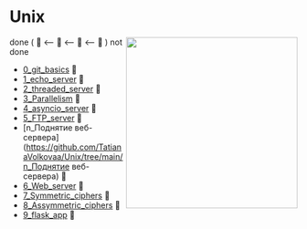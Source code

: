 # Unix

<img src=https://png.pngtree.com/png-vector/20190927/ourlarge/pngtree-adorable-baby-alpaca-illustration-for-nursery-decoration-png-image_1755209.jpg width=300 height=auto align="right"/>

done ( :green_book: <-- :ledger: <-- :orange_book: <-- :closed_book: ) not done

* [0_git_basics](https://github.com/TatianaVolkovaa/Unix/tree/main/0_git_basics) :green_book:
* [1_echo_server](https://github.com/TatianaVolkovaa/Unix/tree/main/1_echo_server) :green_book:
* [2_threaded_server](https://github.com/TatianaVolkovaa/Unix/tree/main/2_threaded_server) :green_book:
* [3_Parallelism](https://github.com/TatianaVolkovaa/Unix/tree/main/3_Parallelism) :green_book:
* [4_asyncio_server](https://github.com/TatianaVolkovaa/Unix/tree/main/4_asyncio_server) :green_book:
* [5_FTP_server](https://github.com/TatianaVolkovaa/Unix/tree/main/5_FTP_server) :green_book:
* [n_Поднятие веб-сервера](https://github.com/TatianaVolkovaa/Unix/tree/main/n_Поднятие веб-сервера) :green_book:
* [6_Web_server](https://github.com/TatianaVolkovaa/Unix/tree/main/6_Web_server) :green_book:
* [7_Symmetric_ciphers](https://github.com/TatianaVolkovaa/Unix/tree/main/7_Symmetric_ciphers) :closed_book:
* [8_Assymmetric_ciphers](https://github.com/TatianaVolkovaa/Unix/tree/main/8_Assymmetric_ciphers) :closed_book:
* [9_flask_app](https://github.com/TatianaVolkovaa/Unix/tree/main/9_flask_app) :closed_book:
